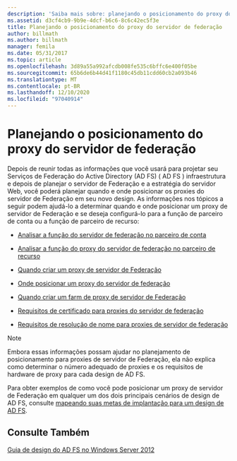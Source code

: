 ```yaml
---
description: 'Saiba mais sobre: planejando o posicionamento do proxy do servidor de Federação'
ms.assetid: d3cf4cb9-9b9e-4dcf-b6c6-8c6c42ec5f3e
title: Planejando o posicionamento do proxy do servidor de federação
author: billmath
ms.author: billmath
manager: femila
ms.date: 05/31/2017
ms.topic: article
ms.openlocfilehash: 3d89a55a992afcdb008fe535c6bffc6e400f05be
ms.sourcegitcommit: 65b6de6b44d41f1180c45db11cdd60cb2a093b46
ms.translationtype: MT
ms.contentlocale: pt-BR
ms.lasthandoff: 12/10/2020
ms.locfileid: "97040914"
---
```

# <a name="planning-federation-server-proxy-placement"></a>Planejando o posicionamento do proxy do servidor de federação

Depois de reunir todas as informações que você usará para projetar seu Serviços de Federação do Active Directory (AD FS) \( AD FS \) infraestrutura e depois de planejar o servidor de Federação e a estratégia do servidor Web, você poderá planejar quando e onde posicionar os proxies do servidor de Federação em seu novo design. As informações nos tópicos a seguir podem ajudá-lo a determinar quando e onde posicionar um proxy de servidor de Federação e se deseja configurá-lo para a função de parceiro de conta ou a função de parceiro de recurso:

-   [Analisar a função do servidor de federação no parceiro de conta](Review-the-Role-of-the-Federation-Server-in-the-Account-Partner.md)

-   [Analisar a função do proxy do servidor de federação no parceiro de recurso](Review-the-Role-of-the-Federation-Server-Proxy-in-the-Resource-Partner.md)

-   [Quando criar um proxy de servidor de Federação](When-to-Create-a-Federation-Server-Proxy.md)

-   [Onde posicionar um proxy do servidor de federação](Where-to-Place-a-Federation-Server-Proxy.md)

-   [Quando criar um farm de proxy de servidor de Federação](When-to-Create-a-Federation-Server-Proxy-Farm.md)

-   [Requisitos de certificado para proxies do servidor de federação](Certificate-Requirements-for-Federation-Server-Proxies.md)

-   [Requisitos de resolução de nome para proxies de servidor de federação](Name-Resolution-Requirements-for-Federation-Server-Proxies.md)

> [!NOTE]
> Embora essas informações possam ajudar no planejamento de posicionamento para proxies de servidor de Federação, ela não explica como determinar o número adequado de proxies e os requisitos de hardware de proxy para cada design de AD FS.

Para obter exemplos de como você pode posicionar um proxy de servidor de Federação em qualquer um dos dois principais cenários de design de AD FS, consulte [mapeando suas metas de implantação para um design de AD FS](Mapping-Your-Deployment-Goals-to-an-AD-FS-Design.md).

## <a name="see-also"></a>Consulte Também
[Guia de design do AD FS no Windows Server 2012](AD-FS-Design-Guide-in-Windows-Server-2012.md)


